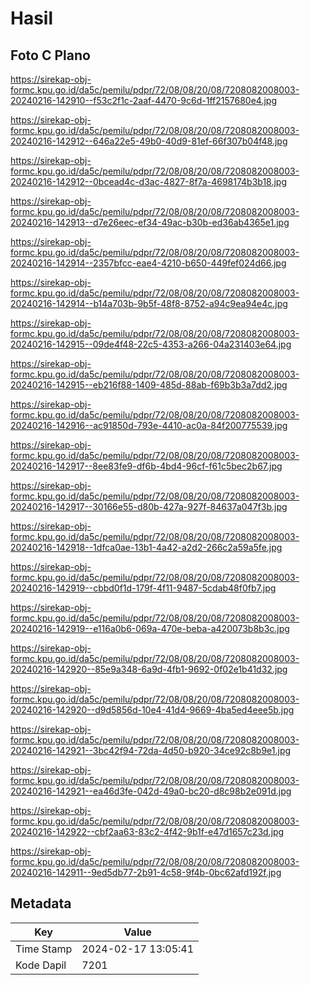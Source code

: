 # Hasil

## Foto C Plano

https://sirekap-obj-formc.kpu.go.id/da5c/pemilu/pdpr/72/08/08/20/08/7208082008003-20240216-142910--f53c2f1c-2aaf-4470-9c6d-1ff2157680e4.jpg

https://sirekap-obj-formc.kpu.go.id/da5c/pemilu/pdpr/72/08/08/20/08/7208082008003-20240216-142912--646a22e5-49b0-40d9-81ef-66f307b04f48.jpg

https://sirekap-obj-formc.kpu.go.id/da5c/pemilu/pdpr/72/08/08/20/08/7208082008003-20240216-142912--0bcead4c-d3ac-4827-8f7a-4698174b3b18.jpg

https://sirekap-obj-formc.kpu.go.id/da5c/pemilu/pdpr/72/08/08/20/08/7208082008003-20240216-142913--d7e26eec-ef34-49ac-b30b-ed36ab4365e1.jpg

https://sirekap-obj-formc.kpu.go.id/da5c/pemilu/pdpr/72/08/08/20/08/7208082008003-20240216-142914--2357bfcc-eae4-4210-b650-449fef024d66.jpg

https://sirekap-obj-formc.kpu.go.id/da5c/pemilu/pdpr/72/08/08/20/08/7208082008003-20240216-142914--b14a703b-9b5f-48f8-8752-a94c9ea94e4c.jpg

https://sirekap-obj-formc.kpu.go.id/da5c/pemilu/pdpr/72/08/08/20/08/7208082008003-20240216-142915--09de4f48-22c5-4353-a266-04a231403e64.jpg

https://sirekap-obj-formc.kpu.go.id/da5c/pemilu/pdpr/72/08/08/20/08/7208082008003-20240216-142915--eb216f88-1409-485d-88ab-f69b3b3a7dd2.jpg

https://sirekap-obj-formc.kpu.go.id/da5c/pemilu/pdpr/72/08/08/20/08/7208082008003-20240216-142916--ac91850d-793e-4410-ac0a-84f200775539.jpg

https://sirekap-obj-formc.kpu.go.id/da5c/pemilu/pdpr/72/08/08/20/08/7208082008003-20240216-142917--8ee83fe9-df6b-4bd4-96cf-f61c5bec2b67.jpg

https://sirekap-obj-formc.kpu.go.id/da5c/pemilu/pdpr/72/08/08/20/08/7208082008003-20240216-142917--30166e55-d80b-427a-927f-84637a047f3b.jpg

https://sirekap-obj-formc.kpu.go.id/da5c/pemilu/pdpr/72/08/08/20/08/7208082008003-20240216-142918--1dfca0ae-13b1-4a42-a2d2-266c2a59a5fe.jpg

https://sirekap-obj-formc.kpu.go.id/da5c/pemilu/pdpr/72/08/08/20/08/7208082008003-20240216-142919--cbbd0f1d-179f-4f11-9487-5cdab48f0fb7.jpg

https://sirekap-obj-formc.kpu.go.id/da5c/pemilu/pdpr/72/08/08/20/08/7208082008003-20240216-142919--e116a0b6-069a-470e-beba-a420073b8b3c.jpg

https://sirekap-obj-formc.kpu.go.id/da5c/pemilu/pdpr/72/08/08/20/08/7208082008003-20240216-142920--85e9a348-6a9d-4fb1-9692-0f02e1b41d32.jpg

https://sirekap-obj-formc.kpu.go.id/da5c/pemilu/pdpr/72/08/08/20/08/7208082008003-20240216-142920--d9d5856d-10e4-41d4-9669-4ba5ed4eee5b.jpg

https://sirekap-obj-formc.kpu.go.id/da5c/pemilu/pdpr/72/08/08/20/08/7208082008003-20240216-142921--3bc42f94-72da-4d50-b920-34ce92c8b9e1.jpg

https://sirekap-obj-formc.kpu.go.id/da5c/pemilu/pdpr/72/08/08/20/08/7208082008003-20240216-142921--ea46d3fe-042d-49a0-bc20-d8c98b2e091d.jpg

https://sirekap-obj-formc.kpu.go.id/da5c/pemilu/pdpr/72/08/08/20/08/7208082008003-20240216-142922--cbf2aa63-83c2-4f42-9b1f-e47d1657c23d.jpg

https://sirekap-obj-formc.kpu.go.id/da5c/pemilu/pdpr/72/08/08/20/08/7208082008003-20240216-142911--9ed5db77-2b91-4c58-9f4b-0bc62afd192f.jpg


## Metadata

| Key        | Value               |
| ---------- | ------------------- |
| Time Stamp | 2024-02-17 13:05:41 |
| Kode Dapil | 7201                |



